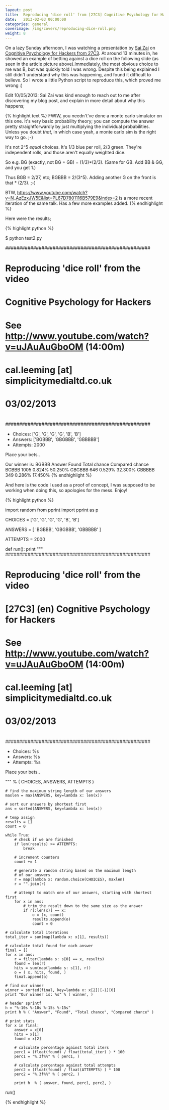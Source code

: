 ```yaml
---
layout: post
title:  Reproducing 'dice roll' from [27C3] Cognitive Psychology for Hackers
date:   2013-02-03 00:00:00
categories: general
coverimage: /img/covers/reproducing-dice-roll.png
weight: 8
---
```



On a lazy Sunday afternoon, I was watching a presentation by [Sai Zai][1] on [Cognitive Psychology for Hackers from 27C3][2]. At around 13 minutes in, he showed an example of betting against a dice roll on the following slide (as seen in the article picture above).Immediately, the most obvious choice to me was B, but was quickly told I was wrong. Despite this being explained I still didn't understand why this was happening, and found it difficult to believe. So I wrote a little Python script to reproduce this, which proved me wrong :)

Edit 10/05/2013: Sai Zai was kind enough to reach out to me after discovering my blog post, and explain in more detail about why this happens;

{% highlight text %}
FWIW, you needn't've done a monte carlo simulator on this one. It's
very basic probability theory; you can compute the answer pretty
straightforwardly by just multiplying the individual probabilities.
Unless you doubt *that*, in which case yeah, a monte carlo sim is the
right way to go. ;-)

It's not 2^5 *equal* choices. It's 1/3 blue per roll, 2/3 green.
They're independent rolls, and those aren't equally weighted dice.

So e.g. BG (exactly, not BG + GB) = (1/3)*(2/3). (Same for GB. Add BB
& GG, and you get 1.)

Thus BGB = 2/27, etc; BGBBB = 2/(3^5). Adding another G on the front
is that * (2/3). ;-)

BTW, https://www.youtube.com/watch?v=N_AzEzxJW5E&list=PL67D7801116B579E9&index=2
is a more recent iteration of the same talk. Has a few more examples added.
{% endhighlight %}

Here were the results;

{% highlight python %}

$ python test2.py

####################################################
#
# Reproducing 'dice roll' from the video
# Cognitive Psychology for Hackers
# See http://www.youtube.com/watch?v=uJAuAuGboOM (14:00m)
#
# cal.leeming [at] simplicitymedialtd.co.uk
# 03/02/2013
#
####################################################

- Choices: ['G', 'G', 'G', 'G', 'B', 'B']
- Answers: ['BGBBB', 'GBGBBB', 'GBBBBB']
- Attempts: 2000

Place your bets..


Our winner is: BGBBB
Answer     Found      Total chance    Compared chance
BGBBB      1005       0.824%          50.250%
GBGBBB     646        0.529%          32.300%
GBBBBB     349        0.286%          17.450%
{% endhighlight %}

And here is the code I used as a proof of concept, I was supposed to be working when doing this, so apologies for the mess. Enjoy!

{% highlight python %}

import random
from pprint import pprint as p

CHOICES = ['G', 'G', 'G', 'G', 'B', 'B']

ANSWERS = [
    'BGBBB',
    'GBGBBB',
    'GBBBBB'
]

ATTEMPTS = 2000

def run():
    print """
####################################################
#
# Reproducing 'dice roll' from the video
# [27C3] (en) Cognitive Psychology for Hackers
# See http://www.youtube.com/watch?v=uJAuAuGboOM (14:00m)
#
# cal.leeming [at] simplicitymedialtd.co.uk
# 03/02/2013
#
####################################################

- Choices: %s
- Answers: %s
- Attempts: %s

Place your bets..

""" % (
CHOICES, ANSWERS, ATTEMPTS
)


    # find the maximum string length of our answers
    maxlen = max(ANSWERS, key=lambda x: len(x))

    # sort our answers by shortest first
    ans = sorted(ANSWERS, key=lambda x: len(x))

    # temp assign
    results = []
    count = 0

    while True:
        # check if we are finished
        if len(results) >= ATTEMPTS:
            break

        # increment counters
        count += 1

        # generate a random string based on the maximum length
        # of our answers
        r = map(lambda x: random.choice(CHOICES), maxlen)
        r = "".join(r)

        # attempt to match one of our answers, starting with shortest first
        for x in ans:
            # trim the result down to the same size as the answer
            if r[:len(x)] == x:
                o = (x, count)
                results.append(o)
                count = 0

    # calculate total iterations
    total_iter = sum(map(lambda x: x[1], results))

    # calculate total found for each answer
    final = []
    for x in ans:
        r = filter(lambda s: s[0] == x, results)
        found = len(r)
        hits = sum(map(lambda s: s[1], r))
        o = ( x, hits, found, )
        final.append(o)

    # find our winner
    winner = sorted(final, key=lambda x: x[2])[-1][0]
    print "Our winner is: %s" % ( winner, )

    # header sprintf
    h = "%-10s %-10s %-15s %-15s"
    print h % ( "Answer", "Found", "Total chance", "Compared chance" )

    # print stats
    for x in final:
        answer = x[0]
        hits = x[1]
        found = x[2]

        # calculate percentage against total iters
        perc1 = (float(found) / float(total_iter) ) * 100
        perc1 = "%.3f%%" % ( perc1, )

        # calculate percentage against total attempts
        perc2 = (float(found) / float(ATTEMPTS) ) * 100
        perc2 = "%.3f%%" % ( perc2, )

        print h  % ( answer, found, perc1, perc2, )

run()

{% endhighlight %}

 [1]: http://s.ai/
 [2]: http://www.youtube.com/watch?v=uJAuAuGboOM
